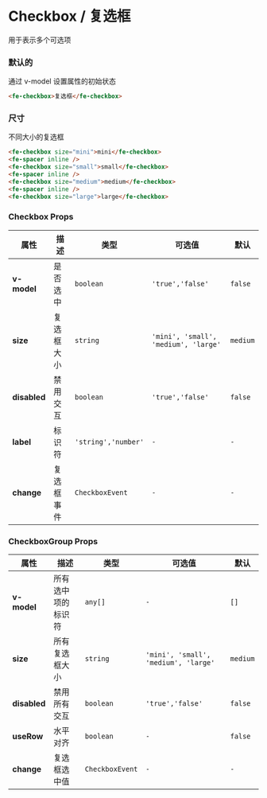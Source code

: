 # Checkbox / 复选框

用于表示多个可选项

### 默认的

通过 v-model 设置属性的初始状态

```html
<fe-checkbox>复选框</fe-checkbox>
```

### 尺寸

不同大小的复选框

```html
<fe-checkbox size="mini">mini</fe-checkbox>
<fe-spacer inline />
<fe-checkbox size="small">small</fe-checkbox>
<fe-spacer inline />
<fe-checkbox size="medium">medium</fe-checkbox>
<fe-spacer inline />
<fe-checkbox size="large">large</fe-checkbox>
```

### Checkbox Props

| 属性         | 描述       | 类型                | 可选值                               | 默认     |
| ------------ | ---------- | ------------------- | ------------------------------------ | -------- |
| **v-model**  | 是否选中   | `boolean`           | `'true','false'`                     | `false`  |
| **size**     | 复选框大小 | `string`            | `'mini', 'small', 'medium', 'large'` | `medium` |
| **disabled** | 禁用交互   | `boolean`           | `'true','false'`                     | `false`  |
| **label**    | 标识符     | `'string','number'` | `-`                                  | `-`      |
| **change**   | 复选框事件 | `CheckboxEvent`     | `-`                                  | `-`      |

### CheckboxGroup Props

| 属性         | 描述               | 类型            | 可选值                               | 默认     |
| ------------ | ------------------ | --------------- | ------------------------------------ | -------- |
| **v-model**  | 所有选中项的标识符 | `any[]`         | `-`                                  | `[]`     |
| **size**     | 所有复选框大小     | `string`        | `'mini', 'small', 'medium', 'large'` | `medium` |
| **disabled** | 禁用所有交互       | `boolean`       | `'true','false'`                     | `false`  |
| **useRow**   | 水平对齐           | `boolean`       | `-`                                  | `false`  |
| **change**   | 复选框选中值       | `CheckboxEvent` | `-`                                  | `-`      |
